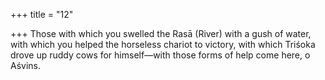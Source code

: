 +++
title = "12"

+++
Those with which you swelled the Rasā (River) with a gush of water,  with which you helped the horseless chariot to victory,
with which Triśoka drove up ruddy cows for himself—with those forms  of help come here, o Aśvins.